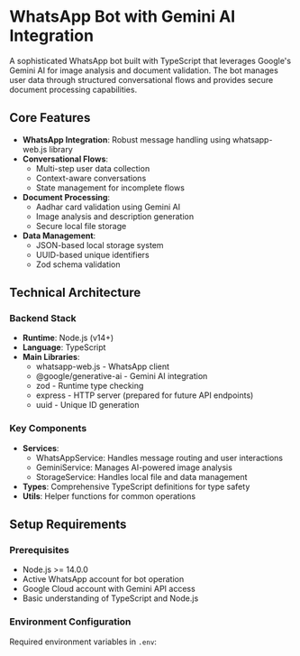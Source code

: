 # WhatsApp Bot with Gemini AI Integration

A sophisticated WhatsApp bot built with TypeScript that leverages Google's Gemini AI for image analysis and document validation. The bot manages user data through structured conversational flows and provides secure document processing capabilities.

## Core Features

- **WhatsApp Integration**: Robust message handling using whatsapp-web.js library
- **Conversational Flows**: 
  - Multi-step user data collection
  - Context-aware conversations
  - State management for incomplete flows
- **Document Processing**:
  - Aadhar card validation using Gemini AI
  - Image analysis and description generation
  - Secure local file storage
- **Data Management**:
  - JSON-based local storage system
  - UUID-based unique identifiers
  - Zod schema validation

## Technical Architecture

### Backend Stack
- **Runtime**: Node.js (v14+)
- **Language**: TypeScript
- **Main Libraries**:
  - whatsapp-web.js - WhatsApp client
  - @google/generative-ai - Gemini AI integration
  - zod - Runtime type checking
  - express - HTTP server (prepared for future API endpoints)
  - uuid - Unique ID generation

### Key Components
- **Services**:
  - WhatsAppService: Handles message routing and user interactions
  - GeminiService: Manages AI-powered image analysis
  - StorageService: Handles local file and data management
- **Types**: Comprehensive TypeScript definitions for type safety
- **Utils**: Helper functions for common operations

## Setup Requirements

### Prerequisites
- Node.js >= 14.0.0
- Active WhatsApp account for bot operation
- Google Cloud account with Gemini API access
- Basic understanding of TypeScript and Node.js

### Environment Configuration

Required environment variables in `.env`: